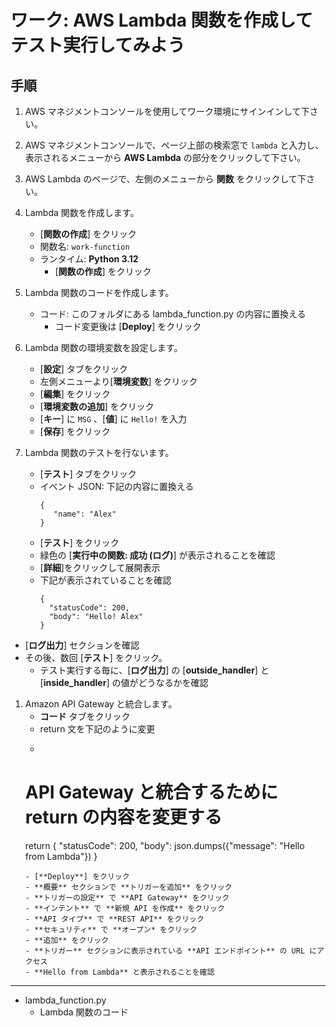 # ワーク: AWS Lambda 関数を作成してテスト実行してみよう

## 手順

1. AWS マネジメントコンソールを使用してワーク環境にサインインして下さい。

1. AWS マネジメントコンソールで、ページ上部の検索窓で `lambda` と入力し、表示されるメニューから **AWS Lambda** の部分をクリックして下さい。  

1. AWS Lambda のページで、左側のメニューから **関数** をクリックして下さい。

1. Lambda 関数を作成します。
   - [**関数の作成**] をクリック
   - 関数名: `work-function`
   - ランタイム: **Python 3.12**
      - [**関数の作成**] をクリック
1. Lambda 関数のコードを作成します。
   - コード: このフォルダにある lambda_function.py の内容に置換える
      - コード変更後は [**Deploy**] をクリック
1. Lambda 関数の環境変数を設定します。
   - [**設定**] タブをクリック
   - 左側メニューより[**環境変数**] をクリック
   - [**編集**] をクリック
   - [**環境変数の追加**] をクリック
   - [**キー**] に `MSG` 、[**値**] に `Hello!` を入力
   - [**保存**] をクリック
1. Lambda 関数のテストを行ないます。
   - [**テスト**] タブをクリック
   - イベント JSON: 下記の内容に置換える
     ```
     {
        "name": "Alex"
     }
     ```
   - [**テスト**] をクリック
   - 緑色の [**実行中の関数: 成功 (ログ)**] が表示されることを確認
   - [**詳細**]をクリックして展開表示
   - 下記が表示されていることを確認
     ```
     {
       "statusCode": 200,
       "body": "Hello! Alex"
     }
     ```
  - [**ログ出力**] セクションを確認
  - その後、数回 [**テスト**] をクリック。
    - テスト実行する毎に、[**ログ出力**] の [**outside_handler**] と [**inside_handler**] の値がどうなるかを確認
1. Amazon API Gateway と統合します。
   - **コード** タブをクリック
   - return 文を下記のように変更
   - ```
    # API Gateway と統合するために return の内容を変更する 
    return {
        "statusCode": 200,
        "body": json.dumps({"message": "Hello from Lambda"})
    }
     ```
   - [**Deploy**] をクリック
   - **概要** セクションで **トリガーを追加** をクリック
   - **トリガーの設定** で **API Gateway** をクリック
   - **インテント** で **新規 API を作成** をクリック
   - **API タイプ** で **REST API** をクリック
   - **セキュリティ** で **オープン* をクリック
   - **追加** をクリック
   - **トリガー** セクションに表示されている **API エンドポイント** の URL にアクセス
   - **Hello from Lambda** と表示されることを確認
---

* lambda_function.py
  - Lambda 関数のコード







